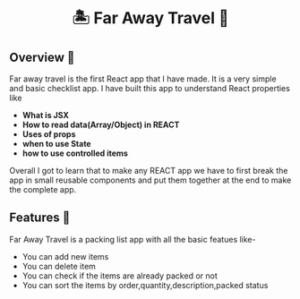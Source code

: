 # <p align="center">🏝️ Far Away Travel 💼</p>

## Overview 📃
Far away travel is the first React app that I have made. It is a very simple and basic checklist app. I have built this app to understand React properties like
+ **What is JSX**
+ **How to read data(Array/Object) in REACT**
+ **Uses of props**
+ **when to use State**
+ **how to use controlled items**<br>


Overall I got to learn that to make any REACT app we have to first break the app in small reusable components and put them together at the end to make the complete app.
## Features 🔎
Far Away Travel is a packing list app with all the basic featues like-
+ You can add new items
+ You can delete item
+ You can check if the items are already packed or not
+ You can sort the items by order,quantity,description,packed status

